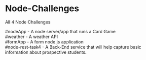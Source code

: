 # Node-Challenges
All 4 Node Challenges

#nodeApp - A node server/app that runs a Card Game<br/>
#weather - A weather API <br/>
#formApp - A form node.js application<br/>
#node-rest-task4 - A Back-End service that will help capture basic information about prospective students.
